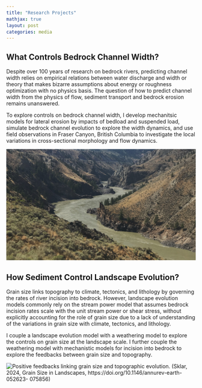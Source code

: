 ```yaml
---
title: "Research Projects"
mathjax: true
layout: post
categories: media
---
```

## What Controls Bedrock Channel Width?
Despite over 100 years of research on bedrock rivers, predicting channel width relies on empirical relations between water discharge and width or theory that makes bizarre assumptions about energy or roughness optimization with no physics basis. The question of how to predict channel width from the physics of flow, sediment transport and bedrock erosion remains unanswered.

To explore controls on bedrock channel width, I develop mechanitsic models for lateral erosion by impacts of bedload and suspended load, simulate bedrock channel evolution to explore the width dynamics, and use field observations in Fraser Canyon, British Columbia to investigate the local variations in cross-sectional morphology and flow dynamics. 

![Bedrock Canyon in the Fraser River](/canyon.jpg)

## How Sediment Control Landscape Evolution?
Grain size links topography to climate, tectonics, and lithology by governing the rates of river incision into bedrock. However, landscape evolution models commonly rely on the stream power model that assumes bedrock incision rates scale with the unit stream power or shear stress, without explicitly accounting for the role of grain size due to a lack of understanding of the variations in grain size with climate, tectonics, and lithology. 

I couple a landscape evolution model with a weathering model to explore the controls on grain size at the landscape scale. I further couple the weathering model with mechanistic models for incision into bedrock to explore the feedbacks between grain size and topography.

![Positive feedbacks linking grain size and topographic evolution. (Sklar, 2024, Grain Size in Landscapes, https://doi.org/10.1146/annurev-earth-052623-
075856)](/grainsizefeedback.jpg)
